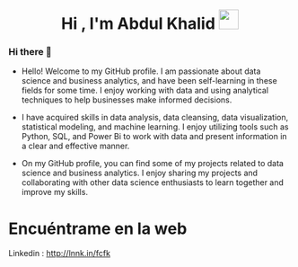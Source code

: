 <h1 align="center"><b>Hi , I'm Abdul Khalid </b><img src="https://media.giphy.com/media/hvRJCLFzcasrR4ia7z/giphy.gif" width="35"></h1>

### Hi there 👋

* Hello! Welcome to my GitHub profile. I am passionate about data science and business analytics, and have been self-learning in these fields for some time. I enjoy working with data and using analytical techniques to help businesses make informed decisions.

* I have acquired skills in data analysis, data cleansing, data visualization, statistical modeling, and machine learning. I enjoy utilizing tools such as Python, SQL, and Power Bi to work with data and present information in a clear and effective manner.

* On my GitHub profile, you can find some of my projects related to data science and business analytics. I enjoy sharing my projects and collaborating with other data science enthusiasts to learn together and improve my skills.

# **Encuéntrame en la web**
Linkedin : http://lnnk.in/fcfk
 

